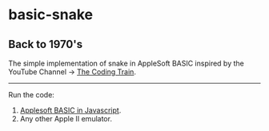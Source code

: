 # basic-snake

## Back to 1970's

The simple implementation of snake in AppleSoft BASIC inspired by the YouTube Channel -> [The Coding Train](https://www.youtube.com/c/TheCodingTrain).



---
Run the code: 
1. [Applesoft BASIC in Javascript](https://www.calormen.com/jsbasic/).
2. Any other Apple II emulator.